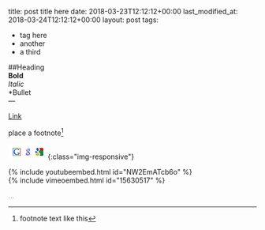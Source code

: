title: post title here
date: 2018-03-23T12:12:12+00:00
last_modified_at: 2018-03-24T12:12:12+00:00
layout: post
tags:
  - tag here
  - another
  - a third
  
  
##Heading  
**Bold**  
_Italic_  
*Bullet  
&mdash;  
  
[Link](http://www.sallonoroff.co.uk/)  
  
place a footnote[^fn-reference]  
[^fn-reference]: footnote text like this  

![title or alt text here](/images/googlefavicons.png){:class="img-responsive"}  
  
{% include youtubeembed.html id="NW2EmATcb6o" %}  
{% include vimeoembed.html id="15630517" %}  

<span style="color: #999999;">&#8230;</span>  

